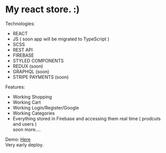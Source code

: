 # My react store. :)

Technologies:<br/>

-   REACT<br/>
-   JS ( soon app will be migrated to TypeScript )
-   SCSS
-   REST API
-   FIREBASE
-   STYLED COMPONENTS
-   REDUX (soon)
-   GRAPHQL (soon)
-   STRIPE PAYMENTS (soon)

Features:

-   Working Shopping
-   Working Cart
-   Working Login/Register/Google
-   Working Categories
-   Everything stored in Firebase and accessing them real time ( prodcuts and users )
    <br />soon more....

Demo: [Here](https://transcendent-cranachan-b72955.netlify.app)
<br/>Very early deploy.
